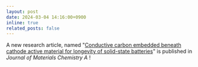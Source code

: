 ```yaml
---
layout: post
date: 2024-03-04 14:16:00+0900
inline: true
related_posts: false
---
```


A new research article, named "[Conductive carbon embedded beneath cathode
active material for longevity of solid-state
batteries](https://pubs.rsc.org/en/content/articlehtml/2024/ta/d4ta00674g)" is published in _Journal of Materials Chemistry A_ !